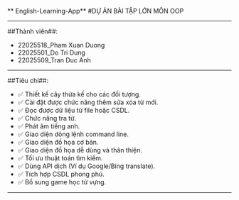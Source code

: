** English-Learning-App**
#DỰ ÁN BÀI TẬP LỚN MÔN OOP

-------------------------------
##Thành viên##:
- 22025518_Pham Xuan Duong
- 22025501_Do Tri Dung
- 22025509_Tran Duc Anh

-------------------------------
##Tiêu chí##:
- ✅ Thiết kế cây thừa kế cho các đối tượng.
- ✅ Cài đặt được chức năng thêm sửa xóa từ mới.
- ✅ Đọc được dữ liệu từ file hoặc CSDL.
- ✅ Chức năng tra từ.
- ✅ Phát âm tiếng anh.
- ✅ Giao diện dòng lệnh command line.
- ✅ Giao diện đồ họa cơ bản.
- ✅ Giao diện đồ họa dễ dùng và thân thiện.
- ✅ Tối ưu thuật toán tìm kiếm.
- ✅ Dùng API dịch (Ví dụ Google/Bing translate).
- ✅ Tích hợp CSDL phong phú.
- ✅ Bổ sung game học từ vựng.

--------------------------------


